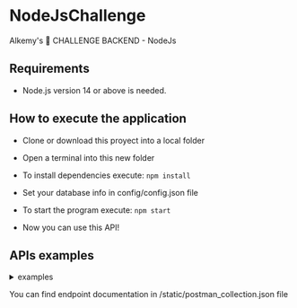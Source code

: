 # NodeJsChallenge
Alkemy's 🚀 CHALLENGE BACKEND - NodeJs

## Requirements

* Node.js version 14 or above is needed.

## How to execute the application

* Clone or download this proyect into a local folder

* Open a terminal into this new folder

* To install dependencies execute: ```npm install```

* Set your database info in config/config.json file

* To start the program execute: ```npm start```

* Now you can use this API!

## APIs examples

<details>
<summary>examples</summary>

* Sign up a character using ```POST /auth/register``` Api:

![image](https://user-images.githubusercontent.com/11562125/133787200-1a3c2b8b-5a8e-4651-bcaa-a2664cd321a1.png)

* Sign in a character using ```GET /auth/login``` Api:

![image](https://user-images.githubusercontent.com/11562125/133788700-842087b7-ab9e-4fdb-8497-eb76f978302b.png)

* Create a new character using ```POST /characters``` Api: 

![image](https://user-images.githubusercontent.com/11562125/133789624-4e4cb847-447f-4349-8afb-ca03c561efb4.png)

* List all characters using ```GET /characters``` Api:

![image](https://user-images.githubusercontent.com/11562125/133790464-b126f96d-c14b-4b6b-a520-1d6f4ccddae7.png)

* Edit character using ```PUT /characters/{id}``` Api:

![image](https://user-images.githubusercontent.com/11562125/133791015-55404696-b370-4d67-9397-07c8d75f4f85.png)

* Delete a character using ```DELETE /characters/{id}``` Api:

![image](https://user-images.githubusercontent.com/11562125/133792547-4ce64088-8b7e-4652-962d-de7388ee6e24.png)

* View a character and his appearances using ```GET /characters/{id}``` Api:

![image](https://user-images.githubusercontent.com/11562125/133794810-3376f297-b99e-45af-934c-fdb8c1889301.png)

* Find a character by his name using ```GET /characters/name/{name}``` Api:

![image](https://user-images.githubusercontent.com/11562125/133795298-19d2f561-6b12-41f6-b32a-83812ffd3ea5.png)

* Find a character by his age using ```GET /characters/age/{age}``` Api:
  
![image](https://user-images.githubusercontent.com/11562125/133796114-569b82b8-4407-4c17-8d50-c1beb1d6a5ab.png)

* Find a character by a movie/serie using ```GET /characters/movies/{movieId}``` Api:
  
![image](https://user-images.githubusercontent.com/11562125/133796287-67c0ba10-d562-4b3b-bea2-376ba00e8d53.png)
  
* List all movies/series using ```GET /movies``` Api: 
  
![image](https://user-images.githubusercontent.com/11562125/133796594-a1feda70-4b13-4e14-8e61-d8aa09048ac6.png)

* View a movie/serie and its characters using ```GET /movies/{id}``` Api:
  
![image](https://user-images.githubusercontent.com/11562125/133796829-34c785ad-76a2-41fa-98f2-ceb34c7ec5f2.png)

* Create a movie using ```POST /movies``` Api:

![image](https://user-images.githubusercontent.com/11562125/133793857-aed33451-f441-4c40-be48-41ffc768e9cd.png)
  
* Update a movie/serie using ```PUT /movie/{id}``` Api:
  
![image](https://user-images.githubusercontent.com/11562125/133797156-ec56c328-66ee-4000-b0ce-fe386df8c892.png)

* Delete a movie/serie using ```DELETE /movie/{id}``` Api:
  
![image](https://user-images.githubusercontent.com/11562125/135288723-6100c207-a566-4896-a513-5cd594f0969d.png)
  
* Find a movie/serie by its name using ```GET /movies/name/{name}``` Api:
  
![image](https://user-images.githubusercontent.com/11562125/135290239-77342481-e0d9-4d33-abe6-6ffcd907da83.png)
  
* Find a movie/serie by its Genre using ```GET /movies/genre/{genreId}``` Api:
  
![image](https://user-images.githubusercontent.com/11562125/135290951-4fdb8dac-82ff-4e8d-b3ef-4c4de68b99d6.png)
  
* Order a movie/serie ascendant by its creation date using ```GET /movies/order/{ASC}``` Apí:
  
![image](https://user-images.githubusercontent.com/11562125/135291645-c3b02b53-6f89-4826-b190-a4c389f917f2.png)
  
* Order a movie/serie descendant by its creation date using ```GET /movies/order/{DESC}``` Api:

![image](https://user-images.githubusercontent.com/11562125/135292124-6e708c8f-de29-46e7-8d2a-1a12a83d5214.png)

</details>

You can find endpoint documentation in /static/postman_collection.json file


